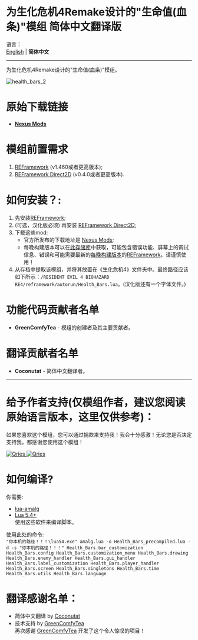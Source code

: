 # 为生化危机4Remake设计的"生命值(血条)"模组 简体中文翻译版

语言：  
[English](README.md) | **简体中文**  

***

为生化危机4Remake设计的"生命值(血条)"模组。  

![health_bars_2](https://user-images.githubusercontent.com/30152047/226180919-2ddaacc2-f8c7-4688-8ec0-1958da87f91a.png)


# 原始下载链接  
* **[Nexus Mods](https://www.nexusmods.com/residentevil42023/mods/84)**  

# 模组前置需求  
1. [REFramework](https://www.nexusmods.com/residentevil42023/mods/12) (v1.460或者更高版本);
2. [REFramework Direct2D](https://www.nexusmods.com/residentevil42023/mods/83) (v0.4.0或者更高版本).

# 如何安装？:
1. 先安装[REFramework](https://www.nexusmods.com/residentevil42023/mods/12);
2. (可选，汉化版必须) 再安装 [REFramework Direct2D](https://www.nexusmods.com/residentevil42023/mods/83);
3. 下载这些mod:
    * 官方所发布的下载地址是 [Nexus Mods](https://www.nexusmods.com/residentevil42023/mods/84);
    * 每晚构建版本可以在[此存储库](https://github.com/GreenComfyTea/RE4-Health-Bars)中获取，可能包含错误功能、屏幕上的调试信息、错误和可能需要最新的[每晚构建版本](https://github.com/praydog/REFramework-nightly/releases)的[REFramework](https://www.nexusmods.com/residentevil42023/mods/12)。请谨慎使用！  
4. 从存档中提取该模组，并将其放置在《生化危机4》文件夹中。最终路径应该如下所示：`/RESIDENT EVIL 4 BIOHAZARD RE4/reframework/autorun/Health_Bars.lua`。(汉化版还有一个字体文件。)

# 功能代码贡献者名单  
+ **GreenComfyTea** - 模组的创建者及其主要贡献者。  
  
# 翻译贡献者名单  
+ **Coconutat** - 简体中文翻译者。  
  
***
# 给予作者支持(仅模组作者，建议您阅读原始语言版本，这里仅供参考)：

如果您喜欢这个模组，您可以通过捐款来支持我！我会十分感激！无论您是否决定支持我，都感谢您使用这个模组！

 <a href="https://streamelements.com/greencomfytea/tip">
  <img alt="Qries" src="https://panels.twitch.tv/panel-48897356-image-c6155d48-b689-4240-875c-f3141355cb56">
</a>
<a href="https://ko-fi.com/greencomfytea">
  <img alt="Qries" src="https://panels.twitch.tv/panel-48897356-image-c2fcf835-87e4-408e-81e8-790789c7acbc">
</a>

# 如何编译?
你需要: 
+ [lua-amalg](https://github.com/siffiejoe/lua-amalg)    
+ [Lua 5.4+](https://www.lua.org/)  
使用这些软件来编译脚本。  
  
使用此处的命令:  
`"你本机的路径！！！\lua54.exe" amalg.lua -o Health_Bars_precompiled.lua -d -s "你本机的路径！！！" Health_Bars.bar_customization Health_Bars.config Health_Bars.customization_menu Health_Bars.drawing Health_Bars.enemy_handler Health_Bars.gui_handler Health_Bars.label_customization Health_Bars.player_handler Health_Bars.screen Health_Bars.singletons Health_Bars.time Health_Bars.utils Health_Bars.language`  
  
# 翻译感谢名单： 
+ 简体中文翻译 by [Coconutat](https://github.com/Coconutat)    
+ 技术支持 by [GreenComfyTea](https://github.com/GreenComfyTea)      
再次感谢 [GreenComfyTea](https://github.com/GreenComfyTea) 开发了这个令人惊叹的项目！  
